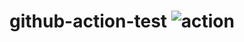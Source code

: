 # github-action-test ![action](https://github.com/kyn0v/github-action-test/workflows/GitHub%20Actions%20Weather%20Bot/badge.svg)
